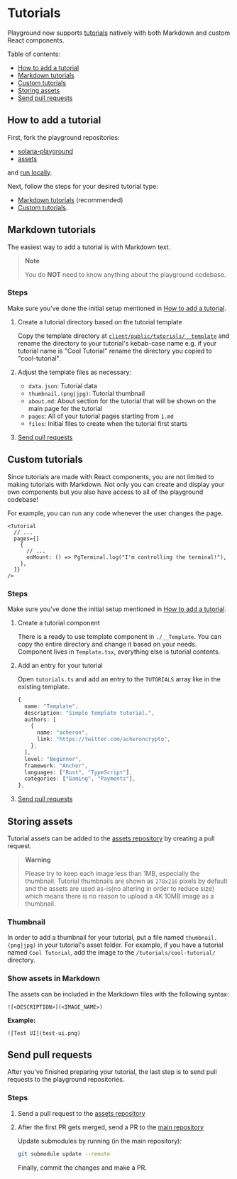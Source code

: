 # Tutorials

Playground now supports [tutorials](https://beta.solpg.io/tutorials) natively with both Markdown and custom React components.

Table of contents:

- [How to add a tutorial](#how-to-add-a-tutorial)
- [Markdown tutorials](#markdown-tutorials)
- [Custom tutorials](#custom-tutorials)
- [Storing assets](#storing-assets)
- [Send pull requests](#send-pull-requests)

## How to add a tutorial

First, fork the playground repositories:

- [solana-playground](https://github.com/solana-playground/solana-playground)
- [assets](https://github.com/solana-playground/assets)

and [run locally](https://github.com/solana-playground/solana-playground/blob/master/README.md#run-locally).

Next, follow the steps for your desired tutorial type:

- [Markdown tutorials](#markdown-tutorials) (recommended)
- [Custom tutorials](#custom-tutorials).

## Markdown tutorials

The easiest way to add a tutorial is with Markdown text.

> **Note**
>
> You do **NOT** need to know anything about the playground codebase.

### Steps

Make sure you've done the initial setup mentioned in [How to add a tutorial](#how-to-add-a-tutorial).

1. Create a tutorial directory based on the tutorial template

   Copy the template directory at [`client/public/tutorials/__template`](https://github.com/solana-playground/assets/tree/master/tutorials/__template) and rename the directory to your tutorial's kebab-case name e.g. if your tutorial name is "Cool Tutorial" rename the directory you copied to "cool-tutorial".

2. Adjust the template files as necessary:

   - `data.json`: Tutorial data
   - `thumbnail.(png|jpg)`: Tutorial thumbnail
   - `about.md`: About section for the tutorial that will be shown on the main page for the tutorial
   - `pages`: All of your tutorial pages starting from `1.md`
   - `files`: Initial files to create when the tutorial first starts

3. [Send pull requests](#send-pull-requests)

## Custom tutorials

Since tutorials are made with React components, you are not limited to making tutorials with Markdown. Not only you can create and display your own components but you also have access to all of the playground codebase!

For example, you can run any code whenever the user changes the page.

```tsx
<Tutorial
  // ...
  pages={[
    {
      // ...
      onMount: () => PgTerminal.log("I'm controlling the terminal!"),
    },
  ]}
/>
```

### Steps

Make sure you've done the initial setup mentioned in [How to add a tutorial](#how-to-add-a-tutorial).

1. Create a tutorial component

   There is a ready to use template component in `./__Template`. You can copy the entire directory and change it based on your needs. Component lives in `Template.tsx`, everything else is tutorial contents.

2. Add an entry for your tutorial

   Open `tutorials.ts` and add an entry to the `TUTORIALS` array like in the existing template.

   ```ts
   {
     name: "Template",
     description: "Simple template tutorial.",
     authors: [
       {
         name: "acheron",
         link: "https://twitter.com/acheroncrypto",
       },
     ],
     level: "Beginner",
     framework: "Anchor",
     languages: ["Rust", "TypeScript"],
     categories: ["Gaming", "Payments"],
   },
   ```

3. [Send pull requests](#send-pull-requests)

## Storing assets

Tutorial assets can be added to the [assets repository](https://github.com/solana-playground/assets) by creating a pull request.

> **Warning**
>
> Please try to keep each image less than 1MB, especially the thumbnail. Tutorial thumbnails are shown as `278x216` pixels by default and the assets are used as-is(no altering in order to reduce size) which means there is no reason to upload a 4K 10MB image as a thumbnail.

### Thumbnail

In order to add a thumbnail for your tutorial, put a file named `thumbnail.(png|jpg)` in your tutorial's asset folder. For example, if you have a tutorial named `Cool Tutorial`, add the image to the `/tutorials/cool-tutorial/` directory.

### Show assets in Markdown

The assets can be included in the Markdown files with the following syntax:

```
![<DESCRIPTION>](<IMAGE_NAME>)
```

**Example:**

```
![Test UI](test-ui.png)
```

## Send pull requests

After you've finished preparing your tutorial, the last step is to send pull requests to the playground repositories.

### Steps

1. Send a pull request to the [assets repository](https://github.com/solana-playground/assets)

2. After the first PR gets merged, send a PR to the [main repository](https://github.com/solana-playground/solana-playground)

   Update submodules by running (in the main repository):

   ```sh
   git submodule update --remote
   ```

   Finally, commit the changes and make a PR.
